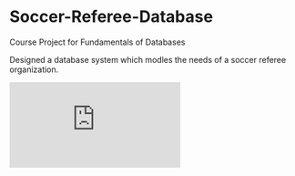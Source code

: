 # Soccer-Referee-Database

Course Project for Fundamentals of Databases  

Designed a database system which modles the needs of a soccer referee organization. 

![](https://github.com/mcmoffat/Soccer-Referee-Database/blob/main/ERDDiagram.pdf)
